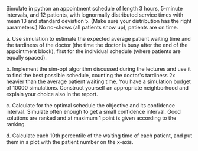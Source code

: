 Simulate in python an appointment schedule of length 3 hours, 5-minute intervals, and 12 patients, with lognormally distributed service times with mean 13 and standard deviation 5. (Make sure your distribution has the right parameters.) No no-shows (all patients show up), patients are on time.

a. Use simulation to estimate the expected average patient waiting time and the tardiness of the doctor (the time the doctor is busy after the end of the appointment block), first for the individual schedule (where patients are equally spaced).

b. Implement the sim-opt algorithm discussed during the lectures and use it to find the best possible schedule, counting the doctor's tardiness 2x heavier than the average patient waiting time. You have a simulation budget of 10000 simulations. Construct yourself an appropriate neighborhood and explain your choice also in the  report.

c. Calculate for the optimal schedule the objective and its confidence interval. Simulate often enough to get a small confidence interval. Good solutions are ranked and at maximum 1 point is given according to the ranking. 

d. Calculate each 10th percentile of the waiting time of each patient, and put them in a plot with the patient number on the x-axis.
